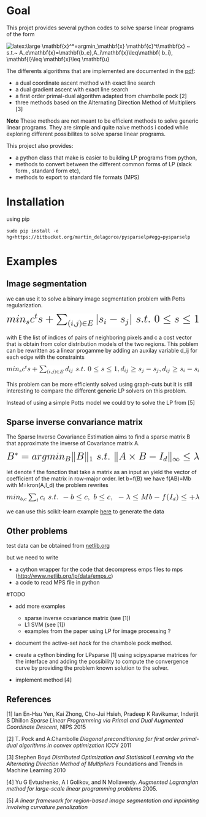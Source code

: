# Goal

This projet provides several python codes to solve sparse linear programs of the form

![latex:\large $\mathbf{x}^*=argmin_\mathbf{x} \mathbf{c}^t\mathbf{x} ~  s.t.~  A_e\mathbf{x}=\mathbf{b_e},A_i\mathbf{x}\leq\mathbf{ b_i}, \mathbf{l}\leq \mathbf{x}\leq \mathbf{u}$ ](./images/LPproblem.svg)


The differents algorithms that are implemented are documented in the [pdf](./latex/SparseLinearProgramming.pdf): 

* a dual coordinate ascent method with exact line search 
* a dual gradient ascent with exact line search
* a first order primal-dual algorithm adapted from chambolle pock [2]
* three methods based on the Alternating Direction Method of Multipliers [3]

**Note** These methods are not meant to be efficient methods to solve generic linear programs. They are simple and quite naive methods i coded while exploring different possibilites to solve sparse linear programs.


This project also provides: 

* a python class that  make is easier to building LP programs from python, 
* methods to convert between the different common forms of LP (slack form , standard form etc), 
* methods to export to standard file formats (MPS)

# Installation


using pip

	sudo pip install -e hg+https://bitbucket.org/martin_delagorce/pysparselp#egg=pysparselp

# Examples

## Image segmentation
we can use it to solve a binary image segmentation problem with Potts regularization.

![latex: \large $min_s c^ts + \sum_{(i,j)\in E}  |s_i-s_j| ~s.t. ~0 \leq s\leq 1$](./images/segmentation.svg)

with E the list of indices of pairs of neighboring pixels and c a cost vector that is obtain from color distribution models of the two regions.
This poblem can be rewritten as a linear progamme by adding an auxilay variable d_ij for each edge with the constraints

![latex: \large $min_s c^ts + \sum_{(i,j)\in E}  d_{ij} ~s.t. ~0 \leq s\leq 1, ~d_{ij}\geq s_j-s_j, ~d_{ij}\geq s_i-s_i $](./images/segmentation_lp.svg)
 
This problem can be more efficiently solved using graph-cuts but it is still interesting to compare the different generic LP solvers on this problem. 

Instead of using a simple Potts model we could try to solve the LP from [5]

## Sparse inverse convariance matrix 
 
The Sparse Inverse Covariance Estimation aims to find
a sparse matrix B that approximate the inverse of Covariance matrix A.

![latex:\large $B^*=argmin_B \|B\|_1~ s.t.~ \|A\times B-I_d\|_\infty\leq \lambda$](./images/sparse_inv_covariance.svg)

let denote f the fonction that take a matrix as an input an yield the vector of coefficient of the matrix in  row-major order.
let b=f(B) we have f(AB)=Mb with M=kron(A,I_d)
the problem rewrites

![latex: \large $ min_{b,c} \sum_i c_i ~s.t.~ -b\leq c,~b\leq c,~-\lambda\leq M b-f(I_d)\leq \lambda$](./images/lp_sparse_inv_covariance.svg)

we can use this scikit-learn example [here](http://scikit-learn.org/stable/auto_examples/covariance/plot_sparse_cov.html) to generate the data 

## Other problems
test data can be obtained from  [netlib.org](http://www.netlib.org/lp/data/)

but we need to write

* a cython wrapper for the code that decompress emps files to mps (http://www.netlib.org/lp/data/emps.c)
* a code to read MPS file in python



#TODO

* add more examples 
	* sparse inverse covariance matrix (see [1])
	* L1 SVM (see [1])
	* examples from the paper using LP for image processing ? 

* document the active-set *hack* for the chambole pock method.

* create a cython binding for LPsparse [1] using scipy.sparse matrices for the interface and adding the possibility to compute the convergence curve by providing the problem known solution to the solver.

* implement method [4]

## References

[1] Ian En-Hsu Yen,  Kai Zhong,  Cho-Jui Hsieh, Pradeep K Ravikumar, Inderjit S Dhillon *Sparse Linear Programming via Primal and Dual Augmented Coordinate Descent*, NIPS 2015

[2] T. Pock and A.Chambolle *Diagonal preconditioning for first order primal-dual algorithms in convex optimization*  ICCV 2011

[3]  Stephen Boyd *Distributed Optimization and Statistical Learning via the Alternating Direction Method of Multipliers*  Foundations and Trends in Machine Learning 2010

[4] Yu G Evtushenko, A I Golikov, and N Mollaverdy. *Augmented
Lagrangian method for large-scale linear programming problems*  2005.

[5] *A linear framework for region-based image segmentation
and inpainting involving curvature penalization*
